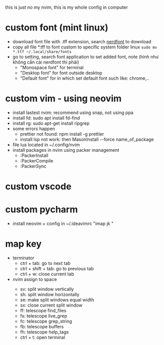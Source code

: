 this is just no my nvim, this is my whole config in computer
# custom font (mint linux)
- download font file with .tff extension, search [nerdfont](https://www.nerdfonts.com/font-downloads) to download
- copy all file *.tff to font custom to specific system folder linux ```sudo mv *.ttf ~/.local/share/fonts```
- go to setting, search font application to set added font, note (hình như không cần cài nerdfont thì phải)
  - "Monospace font" for terminal
  - "Desktop font" for font outside desktop
  - "Default font" for in which set default font such like: chrome,..
# custom vim - using neovim
- install lastest nvim: recommend using snap, not using ppa
- install fd: sudo apt install fd-find
- install rg: sudo apt-get install ripgrep
- some errors happen
  - prettier not found: npm install -g prettier
  - install lsp not work: then MasonInstall --force name_of_package
- file lua located in ~/.config/nvim
- install packages in nvim using packer management
  - :PackerInstall
  - :PackerCompile
  - :PackerSync
# custom vscode
# custom pycharm
- install neovim + config in ~/.ideavimrc "imap jk <Esc>"
# map key
  - terminator
    - ctrl + tab: go to next tab
    - ctrl + shift + tab: go to previous tab
    - ctrl + w: close current tab
 - nvim
   <leader> assign to space
    - <leader> sv: split window vertically
    - <leader> sh: split window horizontally
    - <leader> se: make split windows equal width
    - <leader> sx: close current split window
    - <leader> ff: telescope find_files
    - <leader> fs: telescope live_grep
    - <leader> fc: telescope grep_string
    - <leader> fb: telescope buffers
    - <leader> fh: telescope help_tags
    - ctrl + t: open terminal
